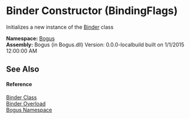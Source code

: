 # Binder Constructor (BindingFlags)
 

Initializes a new instance of the <a href="T_Bogus_Binder">Binder</a> class

**Namespace:**&nbsp;<a href="N_Bogus">Bogus</a><br />**Assembly:**&nbsp;Bogus (in Bogus.dll) Version: 0.0.0-localbuild built on 1/1/2015 12:00:00 AM

## See Also


#### Reference
<a href="T_Bogus_Binder">Binder Class</a><br /><a href="Overload_Bogus_Binder__ctor">Binder Overload</a><br /><a href="N_Bogus">Bogus Namespace</a><br />